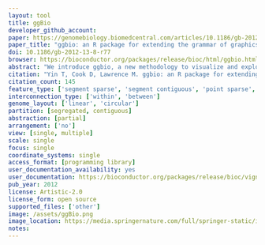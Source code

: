 ```yaml
---
layout: tool 
title: ggBio
developer_github_account: 
paper: https://genomebiology.biomedcentral.com/articles/10.1186/gb-2012-13-8-r77
paper_title: "ggbio: an R package for extending the grammar of graphics for genomic data"
doi: 10.1186/gb-2012-13-8-r77
browser: https://bioconductor.org/packages/release/bioc/html/ggbio.html
abstract: "We introduce ggbio, a new methodology to visualize and explore genomics annotationsand high-throughput data. The plots provide detailed views of genomic regions,summary views of sequence alignments and splicing patterns, and genome-wide overviewswith karyogram, circular and grand linear layouts. The methods leverage thestatistical functionality available in R, the grammar of graphics and the datahandling capabilities of the Bioconductor project. The plots are specified within amodular framework that enables users to construct plots in a systematic way, and aregenerated directly from Bioconductor data structures. The ggbio R package isavailable athttp://www.bioconductor.org/packages/2.11/bioc/html/ggbio.html."
citation: "Yin T, Cook D, Lawrence M. ggbio: an R package for extending the grammar of graphics for genomic data. Genome Biol. genomebiology.biomedcentral.com; 2012;13: R77."
citation_count: 145
feature_type: ['segment sparse', 'segment contiguous', 'point sparse', 'point contiguous']
interconnection_type: ['within', 'between']
genome_layout: ['linear', 'circular']
partition: [segregated, contiguous]
abstraction: [partial]
arrangement: ['no']
view: [single, multiple]
scale: single
focus: single
coordinate_systems: single
access_format: [programming library]
user_documentation_availability: yes
user_documentation: https://bioconductor.org/packages/release/bioc/vignettes/ggbio/inst/doc/ggbio.pdf
pub_year: 2012
license: Artistic-2.0
license_form: open source
supported_files: ['other']
image: /assets/ggBio.png
image_location: https://media.springernature.com/full/springer-static/image/art%3A10.1186%2Fgb-2012-13-8-r77/MediaObjects/13059_2012_Article_3010_Fig7_HTML.jpg
notes: 
---
```

